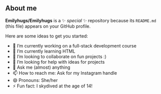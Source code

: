 ## About me


**Emilyhugs/Emilyhugs** is a ✨ _special_ ✨ repository because its `README.md` (this file) appears on your GitHub profile.

Here are some ideas to get you started:

- 🔭 I’m currently working on a full-stack development course
- 🌱 I’m currently learning HTML
- 👯 I’m looking to collaborate on fun projects :)
- 🤔 I’m looking for help with ideas for projects
- 💬 Ask me (almost) anything
- 📫 How to reach me: Ask for my Instagram handle
- 😄 Pronouns: She/her
- ⚡ Fun fact: I skydived at the age of 14!

